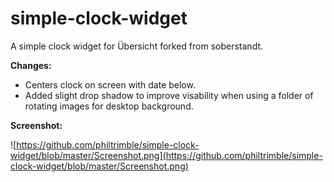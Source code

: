 simple-clock-widget
===================

A simple clock widget for Übersicht forked from soberstandt.

**Changes:**
- Centers clock on screen with date below. 
- Added slight drop shadow to improve visability when using a folder of rotating images for desktop background.

**Screenshot:**

![https://github.com/philtrimble/simple-clock-widget/blob/master/Screenshot.png](https://github.com/philtrimble/simple-clock-widget/blob/master/Screenshot.png)
